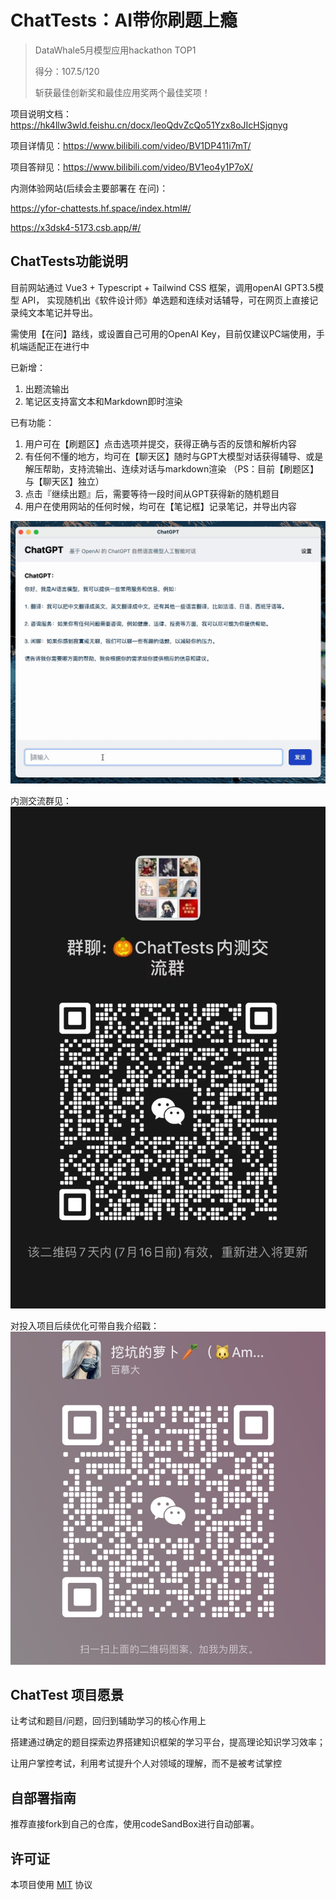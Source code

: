 # ChatTests：AI带你刷题上瘾
> DataWhale5月模型应用hackathon TOP1
> 
> 得分：107.5/120
> 
> 斩获最佳创新奖和最佳应用奖两个最佳奖项！

项目说明文档：https://hk4llw3wld.feishu.cn/docx/IeoQdvZcQo51Yzx8oJIcHSjqnyg

项目详情见：https://www.bilibili.com/video/BV1DP411i7mT/

项目答辩见：https://www.bilibili.com/video/BV1eo4y1P7oX/ 

内测体验网站(后续会主要部署在 在问)：

https://yfor-chattests.hf.space/index.html#/

https://x3dsk4-5173.csb.app/#/

## ChatTests功能说明
目前网站通过 Vue3 + Typescript + Tailwind CSS 框架，调用openAI GPT3.5模型 API，
实现随机出《软件设计师》单选题和连续对话辅导，可在网页上直接记录纯文本笔记并导出。

需使用【在问】路线，或设置自己可用的OpenAI Key，目前仅建议PC端使用，手机端适配正在进行中

已新增：
1. 出题流输出
2. 笔记区支持富文本和Markdown即时渲染

已有功能：
1. 用户可在【刷题区】点击选项并提交，获得正确与否的反馈和解析内容
2. 有任何不懂的地方，均可在【聊天区】随时与GPT大模型对话获得辅导、或是解压帮助，支持流输出、连续对话与markdown渲染
  （PS：目前【刷题区】与【聊天区】独立）
3. 点击『继续出题』后，需要等待一段时间从GPT获得新的随机题目
4. 用户在使用网站的任何时候，均可在【笔记框】记录笔记，并导出内容

![preview](img/preview.gif)

内测交流群见：
![image](public/内测交流群二维码.jpeg)

对投入项目后续优化可带自我介绍戳：
![image](public/Amy_wechat.png)

## ChatTest 项目愿景

  让考试和题目/问题，回归到辅助学习的核心作用上
  
  搭建通过确定的题目探索边界搭建知识框架的学习平台，提高理论知识学习效率；
  
  让用户掌控考试，利用考试提升个人对领域的理解，而不是被考试掌控

## 自部署指南
推荐直接fork到自己的仓库，使用codeSandBox进行自动部署。


## 许可证

本项目使用 [MIT](LICENSE) 协议
